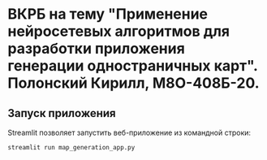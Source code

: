 # ВКРБ на тему "Применение нейросетевых алгоритмов для разработки приложения генерации одностраничных карт". Полонский Кирилл, М8О-408Б-20.

## Запуск приложения

Streamlit позволяет запустить веб-приложение из командной строки:

```
streamlit run map_generation_app.py
```
